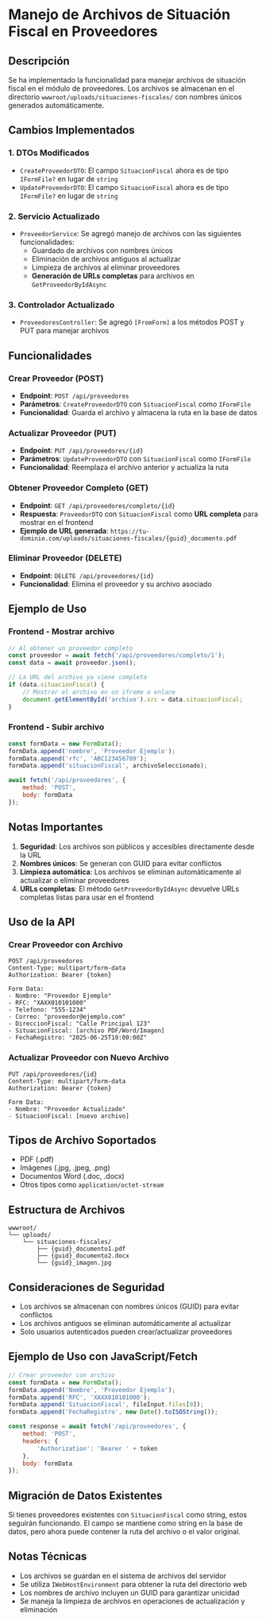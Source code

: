 # Manejo de Archivos de Situación Fiscal en Proveedores

## Descripción
Se ha implementado la funcionalidad para manejar archivos de situación fiscal en el módulo de proveedores. Los archivos se almacenan en el directorio `wwwroot/uploads/situaciones-fiscales/` con nombres únicos generados automáticamente.

## Cambios Implementados

### 1. DTOs Modificados
- `CreateProveedorDTO`: El campo `SituacionFiscal` ahora es de tipo `IFormFile?` en lugar de `string`
- `UpdateProveedorDTO`: El campo `SituacionFiscal` ahora es de tipo `IFormFile?` en lugar de `string`

### 2. Servicio Actualizado
- `ProveedorService`: Se agregó manejo de archivos con las siguientes funcionalidades:
  - Guardado de archivos con nombres únicos
  - Eliminación de archivos antiguos al actualizar
  - Limpieza de archivos al eliminar proveedores
  - **Generación de URLs completas** para archivos en `GetProveedorByIdAsync`

### 3. Controlador Actualizado
- `ProveedoresController`: Se agregó `[FromForm]` a los métodos POST y PUT para manejar archivos

## Funcionalidades

### Crear Proveedor (POST)
- **Endpoint**: `POST /api/proveedores`
- **Parámetros**: `CreateProveedorDTO` con `SituacionFiscal` como `IFormFile`
- **Funcionalidad**: Guarda el archivo y almacena la ruta en la base de datos

### Actualizar Proveedor (PUT)
- **Endpoint**: `PUT /api/proveedores/{id}`
- **Parámetros**: `UpdateProveedorDTO` con `SituacionFiscal` como `IFormFile`
- **Funcionalidad**: Reemplaza el archivo anterior y actualiza la ruta

### Obtener Proveedor Completo (GET)
- **Endpoint**: `GET /api/proveedores/completo/{id}`
- **Respuesta**: `ProveedorDTO` con `SituacionFiscal` como **URL completa** para mostrar en el frontend
- **Ejemplo de URL generada**: `https://tu-dominio.com/uploads/situaciones-fiscales/{guid}_documento.pdf`

### Eliminar Proveedor (DELETE)
- **Endpoint**: `DELETE /api/proveedores/{id}`
- **Funcionalidad**: Elimina el proveedor y su archivo asociado

## Ejemplo de Uso

### Frontend - Mostrar archivo
```javascript
// Al obtener un proveedor completo
const proveedor = await fetch('/api/proveedores/completo/1');
const data = await proveedor.json();

// La URL del archivo ya viene completa
if (data.situacionFiscal) {
    // Mostrar el archivo en un iframe o enlace
    document.getElementById('archivo').src = data.situacionFiscal;
}
```

### Frontend - Subir archivo
```javascript
const formData = new FormData();
formData.append('nombre', 'Proveedor Ejemplo');
formData.append('rfc', 'ABC123456789');
formData.append('situacionFiscal', archivoSeleccionado);

await fetch('/api/proveedores', {
    method: 'POST',
    body: formData
});
```

## Notas Importantes

1. **Seguridad**: Los archivos son públicos y accesibles directamente desde la URL
2. **Nombres únicos**: Se generan con GUID para evitar conflictos
3. **Limpieza automática**: Los archivos se eliminan automáticamente al actualizar o eliminar proveedores
4. **URLs completas**: El método `GetProveedorByIdAsync` devuelve URLs completas listas para usar en el frontend

## Uso de la API

### Crear Proveedor con Archivo
```http
POST /api/proveedores
Content-Type: multipart/form-data
Authorization: Bearer {token}

Form Data:
- Nombre: "Proveedor Ejemplo"
- RFC: "XAXX010101000"
- Telefono: "555-1234"
- Correo: "proveedor@ejemplo.com"
- DireccionFiscal: "Calle Principal 123"
- SituacionFiscal: [archivo PDF/Word/Imagen]
- FechaRegistro: "2025-06-25T10:00:00Z"
```

### Actualizar Proveedor con Nuevo Archivo
```http
PUT /api/proveedores/{id}
Content-Type: multipart/form-data
Authorization: Bearer {token}

Form Data:
- Nombre: "Proveedor Actualizado"
- SituacionFiscal: [nuevo archivo]
```

## Tipos de Archivo Soportados
- PDF (.pdf)
- Imágenes (.jpg, .jpeg, .png)
- Documentos Word (.doc, .docx)
- Otros tipos como `application/octet-stream`

## Estructura de Archivos
```
wwwroot/
└── uploads/
    └── situaciones-fiscales/
        ├── {guid}_documento1.pdf
        ├── {guid}_documento2.docx
        └── {guid}_imagen.jpg
```

## Consideraciones de Seguridad
- Los archivos se almacenan con nombres únicos (GUID) para evitar conflictos
- Los archivos antiguos se eliminan automáticamente al actualizar
- Solo usuarios autenticados pueden crear/actualizar proveedores

## Ejemplo de Uso con JavaScript/Fetch
```javascript
// Crear proveedor con archivo
const formData = new FormData();
formData.append('Nombre', 'Proveedor Ejemplo');
formData.append('RFC', 'XAXX010101000');
formData.append('SituacionFiscal', fileInput.files[0]);
formData.append('FechaRegistro', new Date().toISOString());

const response = await fetch('/api/proveedores', {
    method: 'POST',
    headers: {
        'Authorization': 'Bearer ' + token
    },
    body: formData
});
```

## Migración de Datos Existentes
Si tienes proveedores existentes con `SituacionFiscal` como string, estos seguirán funcionando. El campo se mantiene como string en la base de datos, pero ahora puede contener la ruta del archivo o el valor original.

## Notas Técnicas
- Los archivos se guardan en el sistema de archivos del servidor
- Se utiliza `IWebHostEnvironment` para obtener la ruta del directorio web
- Los nombres de archivo incluyen un GUID para garantizar unicidad
- Se maneja la limpieza de archivos en operaciones de actualización y eliminación 